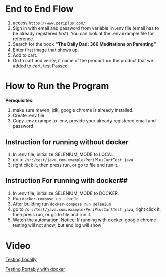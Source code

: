 # End to End Flow

1. access `https://www.periplus.com/`  
2. Sign in with email and password from variable in .env file (email has to be already registered first). You can look at the .env.example file for reference.
3. Search for the book **"The Daily Dad: 366 Meditations on Parenting"**  
4. Enter first image that shows up.  
5. Add to cart.  
6. Go to cart and verify, if name of the product == the product that we added to cart, test Passed

# How to Run the Program
**Perequisites**: 
1. make sure maven, jdk, google chrome is already installed.
2. Create .env file.
3. Copy .env.exampe to .env, provide your already registered email and password  

## Instruction for running without docker 
1. In .env file, initialize SELENIUM_MODE to LOCAL
 2. go to `/src/test/java.com.example/PeriPlusCartTest.java`
 3. right click it, then press run, or go to file and run it.


## Instruction For running with docker##  
1. In .env file, initialize SELENIUM_MODE to DOCKER
2. Run `docker-compose up --build`
3. After building run `docker-compose run selenium`
4. go to `/src/test/java.com.example/PeriPlusCartTest.java`, right click it, then press run, or go to file and run it.
5. Watch the automation.
Notice: If running with docker, google chrome testing will not show, but end log will show
`

# Video 
[Testing Locally](https://drive.google.com/file/d/1nd96_ITlZGKcDu64hq_Ar9SqDLlJ9pZ1/view?usp=sharing)  

[Testing Portably with docker](https://drive.google.com/file/d/1HPyzF0mqj_hDy_kkWxcKuDvzEIfRXlCl/view?usp=sharing)
